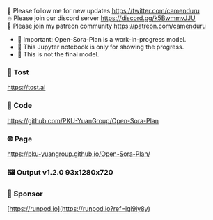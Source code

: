 🐣 Please follow me for new updates https://twitter.com/camenduru <br />
🔥 Please join our discord server https://discord.gg/k5BwmmvJJU <br />
🥳 Please join my patreon community https://patreon.com/camenduru <br />

- 🚦 Important: Open-Sora-Plan is a work-in-progress model. 
- 🚦 This Jupyter notebook is only for showing the progress. 
- 🚦 This is not the final model.

###  🥪 Tost
https://tost.ai

### 🧬 Code
https://github.com/PKU-YuanGroup/Open-Sora-Plan

### 🌐 Page
https://pku-yuangroup.github.io/Open-Sora-Plan/

### 🖼 Output v1.2.0 93x1280x720


### 🏢 Sponsor
[https://runpod.io](https://runpod.io?ref=iqi9iy8y)
